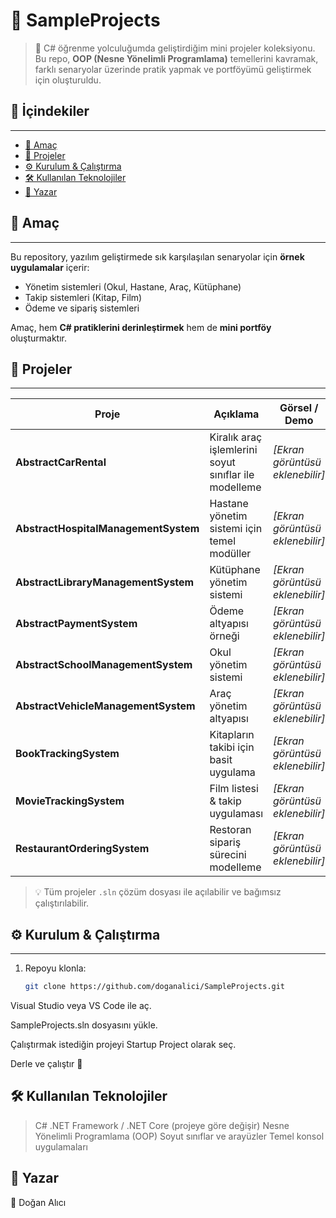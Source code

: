 # 📘 SampleProjects

> 🚀 C# öğrenme yolculuğumda geliştirdiğim mini projeler koleksiyonu.  
> Bu repo, **OOP (Nesne Yönelimli Programlama)** temellerini kavramak, farklı senaryolar üzerinde pratik yapmak ve portföyümü geliştirmek için oluşturuldu.  



## 📂 İçindekiler
------------------
- [🎯 Amaç](#-amaç)  
- [📑 Projeler](#-projeler)  
- [⚙️ Kurulum & Çalıştırma](#️-kurulum--çalıştırma)  
- [🛠️ Kullanılan Teknolojiler](#️-kullanılan-teknolojiler)  
- [👤 Yazar](#-yazar)  



## 🎯 Amaç
-----------
Bu repository, yazılım geliştirmede sık karşılaşılan senaryolar için **örnek uygulamalar** içerir:  
- Yönetim sistemleri (Okul, Hastane, Araç, Kütüphane)  
- Takip sistemleri (Kitap, Film)  
- Ödeme ve sipariş sistemleri  

Amaç, hem **C# pratiklerini derinleştirmek** hem de **mini portföy** oluşturmaktır.



## 📑 Projeler
---------------
| Proje | Açıklama | Görsel / Demo |
|-------|----------|----------------|
| **AbstractCarRental** | Kiralık araç işlemlerini soyut sınıflar ile modelleme | _[Ekran görüntüsü eklenebilir]_ |
| **AbstractHospitalManagementSystem** | Hastane yönetim sistemi için temel modüller | _[Ekran görüntüsü eklenebilir]_ |
| **AbstractLibraryManagementSystem** | Kütüphane yönetim sistemi | _[Ekran görüntüsü eklenebilir]_ |
| **AbstractPaymentSystem** | Ödeme altyapısı örneği | _[Ekran görüntüsü eklenebilir]_ |
| **AbstractSchoolManagementSystem** | Okul yönetim sistemi | _[Ekran görüntüsü eklenebilir]_ |
| **AbstractVehicleManagementSystem** | Araç yönetim altyapısı | _[Ekran görüntüsü eklenebilir]_ |
| **BookTrackingSystem** | Kitapların takibi için basit uygulama | _[Ekran görüntüsü eklenebilir]_ |
| **MovieTrackingSystem** | Film listesi & takip uygulaması | _[Ekran görüntüsü eklenebilir]_ |
| **RestaurantOrderingSystem** | Restoran sipariş sürecini modelleme | _[Ekran görüntüsü eklenebilir]_ |

> 💡 Tüm projeler `.sln` çözüm dosyası ile açılabilir ve bağımsız çalıştırılabilir.



## ⚙️ Kurulum & Çalıştırma
---------------------------
1. Repoyu klonla:
   ```bash
   git clone https://github.com/doganalici/SampleProjects.git
Visual Studio veya VS Code ile aç.

SampleProjects.sln dosyasını yükle.

Çalıştırmak istediğin projeyi Startup Project olarak seç.

Derle ve çalıştır 🎉

🛠️ Kullanılan Teknolojiler
--------------------------
>C#
>.NET Framework / .NET Core (projeye göre değişir)
>Nesne Yönelimli Programlama (OOP)
>Soyut sınıflar ve arayüzler
>Temel konsol uygulamaları


👤 Yazar
---------
📌 Doğan Alıcı
